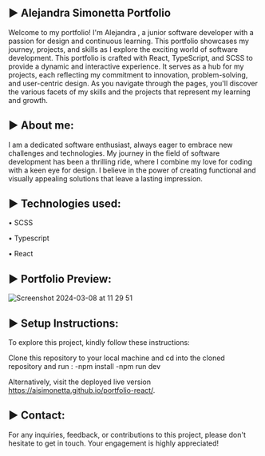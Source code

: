 ► Alejandra Simonetta Portfolio
--
Welcome to my portfolio! I'm Alejandra , a junior software developer with a passion for design and continuous learning. This portfolio showcases my journey, projects, and skills as I explore the exciting world of software development.
This portfolio is crafted with React, TypeScript, and SCSS to provide a dynamic and interactive experience. It serves as a hub for my projects, each reflecting my commitment to innovation, problem-solving, and user-centric design. As you navigate through the pages, you'll discover the various facets of my skills and the projects that represent my learning and growth.

► About me:
--
I am a dedicated software enthusiast, always eager to embrace new challenges and technologies. My journey in the field of software development has been a thrilling ride, where I combine my love for coding with a keen eye for design. I believe in the power of creating functional and visually appealing solutions that leave a lasting impression.

► Technologies used:
--
• SCSS

• Typescript

• React

► Portfolio Preview:
--
![Screenshot 2024-03-08 at 11 29 51](https://github.com/AISimonetta/portfolio-react/assets/122782260/3529abba-aac7-4611-a9c1-c4c7a8df0cea)

► Setup Instructions:
--
To explore this project, kindly follow these instructions:

Clone this repository to your local machine and cd into the cloned repository and run :
-npm install
-npm run dev

Alternatively, visit the deployed live version https://aisimonetta.github.io/portfolio-react/.

► Contact:
--
For any inquiries, feedback, or contributions to this project, please don't hesitate to get in touch. Your engagement is highly appreciated!
